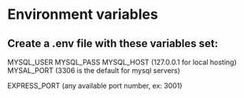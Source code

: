 # Environment variables
## Create a .env file with these variables set:
MYSQL_USER
MYSQL_PASS
MYSQL_HOST (127.0.0.1 for local hosting)
MYSAL_PORT (3306 is the default for mysql servers)

EXPRESS_PORT (any available port number, ex: 3001)